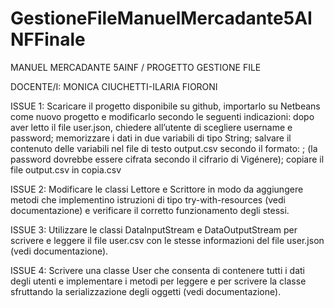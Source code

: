# GestioneFileManuelMercadante5AINFFinale

MANUEL MERCADANTE 5AINF / PROGETTO GESTIONE FILE

DOCENTE/I: MONICA CIUCHETTI-ILARIA FIORONI


ISSUE 1:
Scaricare il progetto disponibile su github, importarlo su Netbeans come nuovo progetto e modificarlo secondo le seguenti indicazioni:
dopo aver letto il file user.json, chiedere all’utente di scegliere username e password;
memorizzare i dati in due variabili di tipo String;
salvare il contenuto delle variabili nel file di testo output.csv secondo il formato: <username>;<password> (la password dovrebbe essere cifrata secondo il cifrario di Vigénere); 
copiare il file output.csv in copia.csv

ISSUE 2:
Modificare le classi Lettore e Scrittore in modo da aggiungere metodi che implementino istruzioni di tipo try-with-resources (vedi documentazione) e verificare il corretto funzionamento degli stessi.

ISSUE 3:
Utilizzare le classi DataInputStream e DataOutputStream per scrivere e leggere il file user.csv con le stesse informazioni del file user.json (vedi documentazione).

ISSUE 4:
Scrivere una classe User che consenta di contenere tutti i dati degli utenti e implementare i metodi per leggere e per scrivere la classe sfruttando la serializzazione degli oggetti (vedi documentazione).
